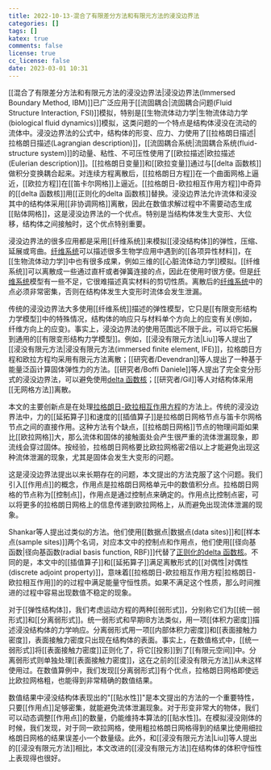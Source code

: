 ```yaml
---
title: 2022-10-13-混合了有限差分方法和有限元方法的浸没边界法
categories: []
tags: []
katex: true
comments: false
license: true
cc_license: false
date: 2023-03-01 10:31
---
```

<div id='empty'></div>
<div id='empty'></div>
<!--more-->


[[混合了有限差分方法和有限元方法的浸没边界法|浸没边界法(Immersed Boundary Method, IBM)]]已广泛应用于[[流固耦合|流固耦合问题(Fluid Structure Interaction, FSI)]]模拟，特别是[[生物流体动力学|生物流体动力学(biological fluid dynamics)]]模拟，这类问题的一个特点是结构体浸没在流动的流体中。浸没边界法的公式中，结构体的形变、应力、力使用了[[拉格朗日描述|拉格朗日描述(Lagrangian description)]]，[[流固耦合系统|流固耦合系统(fluid-structure system)]]的动量、粘性、不可压性使用了[[欧拉描述|欧拉描述(Eulerian description)]]。[[拉格朗日变量]]和[[欧拉变量]]通过与[[delta 函数核]]
做积分变换耦合起来。对连续方程离散后，[[拉格朗日方程]]在一个曲面网格上逼近，[[欧拉方程]]在[[笛卡尔网格]]上逼近。[[拉格朗日-欧拉相互作用方程]]中奇异的[[delta 函数核]]用[[正则化的delta 函数核]]替换。浸没边界法允许流体和浸没其中的结构体采用[[非协调网格]]离散，因此在数值求解过程中不需要动态生成[[贴体网格]]，这是浸没边界法的一个优点。特别是当结构体发生大变形、大位移，结构体之间接触时，这个优点特别重要。

  

浸没边界法的很多应用都是采用[[纤维系统]]来模拟[[浸没结构体]]的弹性，压缩、延展或弯曲。[纤维系统](纤维系统.md)可以描述很多生物学应用中遇到的[[各项异性材料]]，在[[生物流体动力学]]中也有很多成果，例如三维的[[心脏流体动力学]]模拟。[[纤维系统]]可以离散成一些通过直杆或者弹簧连接的点，因此在使用时很方便。但是[纤维系统](纤维系统.md)模型有一些不足，它很难描述真实材料的剪切性质。离散后的[纤维系统](纤维系统.md)中的点必须非常密集，否则在结构体发生大变形时流体会发生泄漏。

  

传统的浸没边界法大多使用[[纤维系统]]描述的弹性模型，它只是[[有限变形结构力学模型]]中的特殊情况，结构体的响应只与材料单个方向上的应变有关(例如，纤维方向上的应变)。事实上，浸没边界法的使用范围远不限于此，可以将它拓展到通用的[[有限变形结构力学模型]]。例如，[[浸没有限元方法|Liu]]等人提出了[[浸没有限元方法|浸没有限元方法(immersed finite element, IFE)]]，拉格朗日方程和欧拉方程均采用有限元方法离散；[[研究者/Devendran]]等人提出了一种基于能量泛函计算固体弹性力的方法。[[研究者/Boffi Daniele]]等人提出了完全变分形式的浸没边界法，可以避免使用[delta 函数核](delta%20函数核.md)；[[研究者/Gil]]等人对结构体采用[[无网格方法]]离散。

  

本文的主要创新点是在处理[拉格朗日-欧拉相互作用方程](拉格朗日-欧拉相互作用方程.md)的方法上。传统的浸没边界法中，力的[[延拓算子]]和速度的[[插值算子]]是拉格朗日网格节点与笛卡尔网格节点之间的直接作用。这种方法有个缺点，[[拉格朗日网格]]节点的物理间距如果比[[欧拉网格]]大，那么流体和固体的接触面处会产生很严重的流体泄漏现象，即流线会穿过固体。按经验，拉格朗日网格要比欧拉网格密2倍以上才能避免出现这种流体泄漏的现象，尤其是固体会发生大变形的问题。

  

这是浸没边界法提出以来长期存在的问题，本文提出的方法克服了这个问题。我们引入[[作用点]]的概念，作用点是拉格朗日网格单元中的数值积分点。拉格朗日网格的节点称为[[控制点]]，作用点是通过控制点来确定的。作用点比控制点密，可以将更多的拉格朗日网格上的信息传递到欧拉网格上，从而避免出现流体泄漏的现象。

  

Shankar等人提出过类似的方法。他们使用[[数据点|数据点(data sites)]]和[[样本点(sample sites)]]两个名词，对应本文中的控制点和作用点，他们使用[[径向基函数|径向基函数(radial basis function, RBF)]]代替了[正则化的delta 函数核](正则化的delta%20函数核)。不同的是，本文中的[[插值算子]]和[[延拓算子]]满足离散形式的[[对偶性|对偶性(discrete adjoint property)]]，意味着[[拉格朗日-欧拉相互作用方程|拉格朗日-欧拉相互作用]]的的过程中满足能量守恒性质。如果不满足这个性质，那么时间推进的过程中容易出现数值不稳定的现象。

  

对于[[弹性结构体]]，我们考虑运动方程的两种[[弱形式]]，分别称它们为[[统一弱形式]]和[[分离弱形式]]。统一弱形式和早期IB方法类似，用一项[[体积力密度]]描述浸没结构体的力学响应。分离弱形式用一项[[内部体积力密度]]和[[表面接触力密度]]，表面接触力密度只出现在结构体的表面。事实上，在数值格式中，[[统一弱形式]]将[[表面接触力密度]]正则化了，将它[[投影]]到了[[有限元空间]]中。分离弱形式则单独处理[[表面接触力密度]]，这在之前的[[浸没有限元方法]]从未这样使用过。在数值算例中，我们发现[[分离弱形式]]有个优点，拉格朗日网格即使远比欧拉网格粗，也能得到非常精确的数值结果。

  

数值结果中浸没结构体表现出的"[[贴水性]]"是本文提出的方法的一个重要特性，只要[[作用点]]足够密集，就能避免流体泄漏现象。对于形变非常大的物体，我们可以动态调整[[作用点]]的数量，仍能维持本算法的[[贴水性]]。在模拟浸没刚体的时候，我们发现，对于同一欧拉网格，使用粗拉格朗日网格得到的结果比使用细拉格朗日网格的结果误差小一个数量级。此外，和[[浸没有限元方法|Liu]]等人提出的[[浸没有限元方法]]相比，本文改进的[[浸没有限元方法]]在结构体的体积守恒性上表现得也很好。